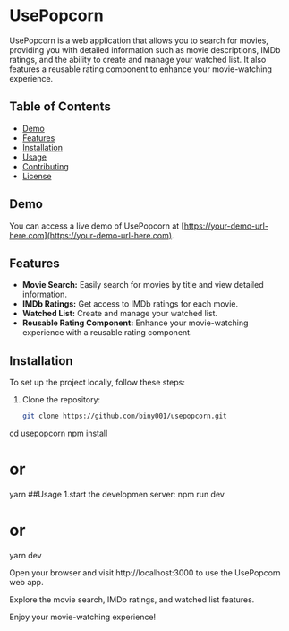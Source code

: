 # UsePopcorn

UsePopcorn is a web application that allows you to search for movies, providing you with detailed information such as movie descriptions, IMDb ratings, and the ability to create and manage your watched list. It also features a reusable rating component to enhance your movie-watching experience.

## Table of Contents

- [Demo](#demo)
- [Features](#features)
- [Installation](#installation)
- [Usage](#usage)
- [Contributing](#contributing)
- [License](#license)

## Demo

You can access a live demo of UsePopcorn at [https://your-demo-url-here.com](https://your-demo-url-here.com).

## Features

- **Movie Search:** Easily search for movies by title and view detailed information.
- **IMDb Ratings:** Get access to IMDb ratings for each movie.
- **Watched List:** Create and manage your watched list.
- **Reusable Rating Component:** Enhance your movie-watching experience with a reusable rating component.

## Installation

To set up the project locally, follow these steps:

1. Clone the repository:
   ```bash
   git clone https://github.com/biny001/usepopcorn.git
cd usepopcorn
npm install
# or
yarn
##Usage
1.start the developmen server:
npm run dev
# or
yarn dev

Open your browser and visit http://localhost:3000 to use the UsePopcorn web app.

Explore the movie search, IMDb ratings, and watched list features.

Enjoy your movie-watching experience!


